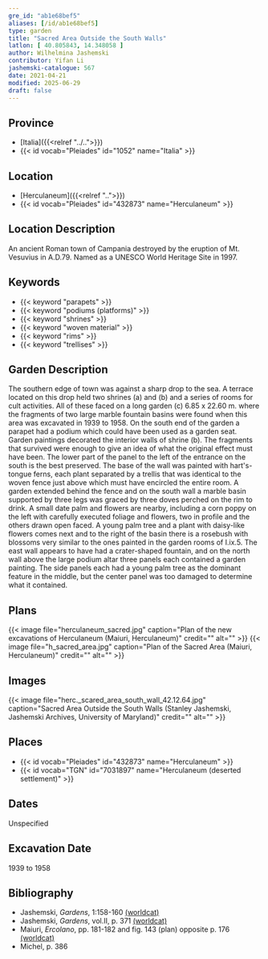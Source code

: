 ```yaml
---
gre_id: "ab1e68bef5"
aliases: [/id/ab1e68bef5]
type: garden
title: "Sacred Area Outside the South Walls"
latlon: [ 40.805843, 14.348058 ]
author: Wilhelmina Jashemski
contributor: Yifan Li
jashemski-catalogue: 567
date: 2021-04-21
modified: 2025-06-29
draft: false
---
```


## Province

- [Italia]({{<relref "../..">}})
- {{< id vocab="Pleiades" id="1052" name="Italia" >}}

## Location

- [Herculaneum]({{<relref "..">}})
- {{< id vocab="Pleiades" id="432873" name="Herculaneum" >}}

## Location Description

An ancient Roman town of Campania destroyed by the eruption of Mt. Vesuvius in A.D.79. Named as a UNESCO World Heritage Site in 1997.

## Keywords

- {{< keyword "parapets" >}}
- {{< keyword "podiums (platforms)" >}}
- {{< keyword "shrines" >}}
- {{< keyword "woven material" >}}
- {{< keyword "rims" >}}
- {{< keyword "trellises" >}}

## Garden Description

The southern edge of town was against a sharp drop to the sea. A terrace located on this drop held two shrines (a) and (b) and a series of rooms for cult activities. All of these faced on a long garden (c) 6.85 x 22.60 m. where the fragments of two large marble fountain basins were found when this area was excavated in 1939 to 1958. On the south end of the garden a parapet had a podium which could have been used as a garden seat. Garden paintings decorated the interior walls of shrine (b). The fragments that survived were enough to give an idea of what the original effect must have been. The lower part of the panel to the left of the entrance on the south is the best preserved. The base of the wall was painted with hart's-tongue ferns, each plant separated by a trellis that was identical to the woven fence just above which must have encircled the entire room. A garden extended behind the fence and on the south wall a marble basin supported by three legs was graced by three doves perched on the rim to drink. A small date palm and flowers are nearby, including a corn poppy on the left with carefully executed foliage and flowers, two in profile and the others drawn open faced. A young palm tree and a plant with daisy-like flowers comes next and to the right of the basin there is a rosebush with blossoms very similar to the ones painted in the garden rooms of I.ix.5. The east wall appears to have had a crater-shaped fountain, and on the north wall above the large podium altar three panels each contained a garden painting. The side panels each had a young palm tree as the dominant feature in the middle, but the center panel was too damaged to determine what it contained.

## Plans

{{< image file="herculaneum_sacred.jpg" caption="Plan of the new excavations of Herculaneum (Maiuri, Herculaneum)" credit="" alt="" >}}
{{< image file="h_sacred_area.jpg" caption="Plan of the Sacred Area (Maiuri, Herculaneum)" credit="" alt="" >}}

## Images

{{< image file="herc._scared_area_south_wall_42.12.64.jpg" caption="Sacred Area Outside the South Walls (Stanley Jashemski, Jashemski Archives, University of Maryland)" credit="" alt="" >}}

## Places

- {{< id vocab="Pleiades" id="432873" name="Herculaneum" >}}
- {{< id vocab="TGN" id="7031897" name="Herculaneum (deserted settlement)" >}}

## Dates

Unspecified

## Excavation Date

1939 to 1958

## Bibliography

* Jashemski, *Gardens*, 1:158-160 [(worldcat)](https://search.worldcat.org/title/1029851777)
* Jashemski, *Gardens*, vol.II, p. 371 [(worldcat)](https://search.worldcat.org/title/1113367431)
* Maiuri, *Ercolano*, pp. 181-182 and fig. 143 (plan) opposite p. 176 [(worldcat)](https://search.worldcat.org/title/490581395)
* Michel, p. 386
